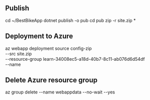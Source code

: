## Publish

cd ~/BestBikeApp
dotnet publish -o pub
cd pub
zip -r site.zip \*

## Deployment to Azure

az webapp deployment source config-zip \
 --src site.zip \
 --resource-group learn-34008ec5-a18d-40b7-8c11-ab076d6d54df \
 --name <your-app-name>

## Delete Azure resource group

az group delete --name webappdata --no-wait --yes

